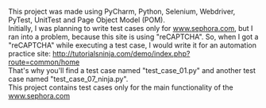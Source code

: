 This project was made using PyCharm, Python, Selenium, Webdriver, PyTest, UnitTest and Page Object Model (POM).  
Initially, I was planning to write test cases only for www.sephora.com, but I ran into a problem, because this site is using "reCAPTCHA". So, when I got a "reCAPTCHA" while executing a test case, I would write it for an automation practice site: http://tutorialsninja.com/demo/index.php?route=common/home  
That's why you'll find a test case named "test_case_01.py" and another test case named "test_case_07_ninja.py".  
This project contains test cases only for the main functionality of the www.sephora.com

